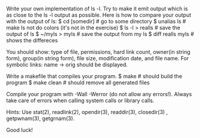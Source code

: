 Write your own implementation of ls -l. Try to make it emit output
which is as close to the ls -l output as possible.
Here is how to compare your output with the output of ls:
$ cd [somedir] # go to some directory
$ unalias ls # make ls not do colors (it's not in the exercise)
$ ls -l > realls # save the output of ls
$ ~/myls > myls # save the output from my ls
$ diff realls myls # shows the differeces

You should show: type of file, permissions, hard link count,
owner(in string form), group(in string form), file size, modification
date, and file name. For symbolic links: name -> orig should be displayed.

Write a makefile that compiles your program.
$ make # should build the program
$ make clean # should remove all generated files

Compile your program with -Wall -Werror (do not allow any errors!).
Always take care of errors when calling system calls or library calls.

Hints:
Use stat(2), readlink(2), opendir(3), readdir(3), closedir(3) , getpwnam(3), getgrnam(3).

Good luck!
